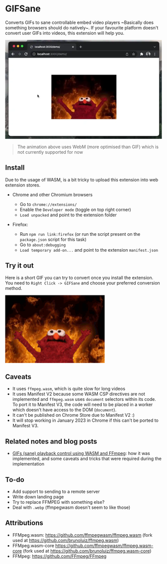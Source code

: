 # GIFSane

Converts GIFs to sane controllable embed video players ~Basically does something browsers should do natively~.
If your favourite platform doesn't convert user GIFs into videos, this extension will help you.

![](./demo/demo.webp)

> The animation above uses WebM (more optimised than GIF) which is not currently supported for now

## Install

Due to the usage of WASM, is a bit tricky to upload this extension into web extension stores.

- Chrome and other Chromium browsers
  - Go to `chrome://extensions/`
  - Enable the `Developer mode` (toggle on top right corner)
  - `Load unpacked` and point to the extension folder

- Firefox:
  - Run `npm run link:firefox` (or run the script present on the `package.json` script for this task)
  - Go to `about:debugging`
  - `Load temporary add-on...` and point to the extension `manifest.json`

## Try it out

Here is a short GIF you can try to convert once you install the extension. You need to `Right Click -> GIFSane` and choose your preferred conversion method.

![](./demo/demo.gif)


## Caveats

- It uses `ffmpeg.wasm`, which is quite slow for long videos
- It uses Manifest V2 because some WASM CSP directives are not implemented and `ffmpeg.wasm` uses `document` selectors within its code. To port it to Manifest V3, the code will need to be placed in a worker which doesn't have access to the DOM (`document`).
- It can't be published on Chrome Store due to Manifest V2 :)
- It will stop working in January 2023 in Chrome if this can't be ported to Manifest V3.

## Related notes and blog posts

- [GIFs (sane) playback control using WASM and FFmpeg](https://brunoluiz.net/blog/2022/jan/gif-sane-playback-control-ffmpegwasm/): how it was implemented, and some caveats and tricks that were required during the implementation

## To-do

- Add support to sending to a remote server
- Write down landing page
- Try to replace FFMPEG with something else?
- Deal with `.webp` (ffmpegwasm doesn't seem to like those)

## Attributions

- FFMpeg.wasm: https://github.com/ffmpegwasm/ffmpeg.wasm (fork used at https://github.com/brunoluiz/ffmpeg.wasm)
- FFMpeg.wasm-core https://github.com/ffmpegwasm/ffmpeg.wasm-core (fork used at https://github.com/brunoluiz/ffmpeg.wasm-core)
- FFMpeg: https://github.com/FFmpeg/FFmpeg
